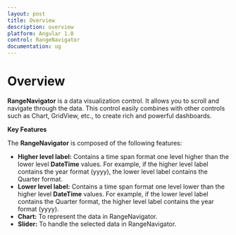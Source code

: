 ```yaml
---
layout: post
title: Overview
description: overview
platform: Angular 1.0
control: RangeNavigator
documentation: ug
---
```


# Overview

**RangeNavigator** is a data visualization control.  It allows you to scroll and navigate through the data. This control easily combines with other controls such as Chart, GridView, etc., to create rich and powerful dashboards.

**Key Features**

The **RangeNavigator** is composed of the following features: 

* **Higher level label:** Contains a time span format one level higher than the lower level **DateTime** values. For example, if the higher level label contains the year format (yyyy), the lower level label contains the Quarter format.
* **Lower level label:** Contains a time span format one level lower than the higher level **DateTime** values. For example, if the lower level label contains the Quarter format, the higher level label contains the year format (yyyy).
* **Chart:** To represent the data in RangeNavigator.
* **Slider:** To handle the selected data in RangeNavigator.

